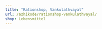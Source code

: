 ```yaml
---
title: "Rationshop, Vankulathvayal"
url: /azhikode/rationshop-vankulathvayal/
shop: Lebensmittel
---
```

